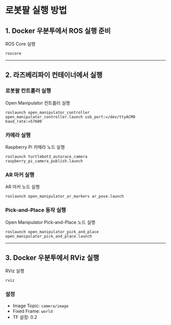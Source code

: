 # 로봇팔 실행 방법

## 1. Docker 우분투에서 ROS 실행 준비
ROS Core 실행  
```
roscore
```

---

## 2. 라즈베리파이 컨테이너에서 실행
### 로봇팔 컨트롤러 실행
Open Manipulator 컨트롤러 실행  
```
roslaunch open_manipulator_controller open_manipulator_controller.launch usb_port:=/dev/ttyACM0 baud_rate:=57600
```

### 카메라 실행
Raspberry Pi 카메라 노드 실행  
```
roslaunch turtlebot3_autorace_camera raspberry_pi_camera_publish.launch
```

### AR 마커 실행
AR 마커 노드 실행  
```
roslaunch open_manipulator_ar_markers ar_pose.launch
```

### Pick-and-Place 동작 실행
Open Manipulator Pick-and-Place 노드 실행  
```
roslaunch open_manipulator_pick_and_place open_manipulator_pick_and_place.launch
```

---

## 3. Docker 우분투에서 RViz 실행
RViz 실행  
```
rviz
```
### 설정
- Image Topic: `camera/image`
- Fixed Frame: `world`
- TF 설정: 0.2


